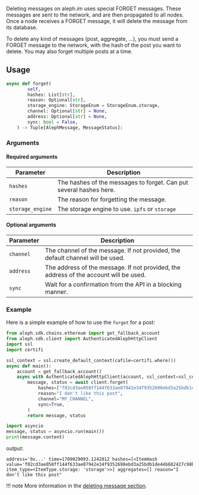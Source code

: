 Deleting messages on aleph.im uses special FORGET messages. These messages are
sent to the network, and are then propagated to all nodes. Once a node receives
a FORGET message, it will delete the message from its database.

To delete any kind of messages (post, aggregate, ...), you must send a FORGET message to the network, with the hash
of the post you want to delete. You may also forget multiple posts at a time.

## Usage

```python
async def forget(
        self,
        hashes: List[str],
        reason: Optional[str],
        storage_engine: StorageEnum = StorageEnum.storage,
        channel: Optional[str] = None,
        address: Optional[str] = None,
        sync: bool = False,
    ) -> Tuple[AlephMessage, MessageStatus]:
```

### Arguments

#### Required arguments

| Parameter        | Description                                                        |
|------------------|--------------------------------------------------------------------|
| `hashes`         | The hashes of the messages to forget. Can put several hashes here. |
| `reason`         | The reason for forgetting the message.                             |
| `storage_engine` | The storage engine to use. `ipfs` or `storage`                     |

#### Optional arguments

| Parameter | Description                                                                           |
|-----------|---------------------------------------------------------------------------------------|
| `channel` | The channel of the message. If not provided, the default channel will be used.        |
| `address` | The address of the message. If not provided, the address of the account will be used. |
| `sync`    | Wait for a confirmation from the API in a blocking manner.                            |

### Example

Here is a simple example of how to use the `forget` for a post:

```python
from aleph.sdk.chains.ethereum import get_fallback_account
from aleph.sdk.client import AuthenticatedAlephHttpClient
import ssl
import certifi

ssl_context = ssl.create_default_context(cafile=certifi.where())
async def main():
    account = get_fallback_account()
    async with AuthenticatedAlephHttpClient(account, ssl_context=ssl_context) as client:
        message, status = await client.forget(
            hashes=["f02cd3ae058ff144f633ae87942e34f9352698ebd3a25bdb1de44b682427c98b"],
            reason="I don't like this post",
            channel="MY_CHANNEL",
            sync=True,
        )
        return message, status

import asyncio
message, status = asyncio.run(main())
print(message.content)
```

output:

```
address='0x...' time=1709029093.1242812 hashes=[<ItemHash value='f02cd3ae058ff144f633ae87942e34f9352698ebd3a25bdb1de44b682427c98b' item_type=<ItemType.storage: 'storage'>>] aggregates=[] reason="I don't like this post"
```

!!! note
    More information in the [deleting message section](../../../../protocol/messages/#deleting-messages).
